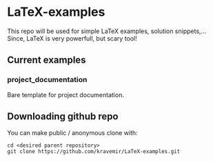 # LaTeX-examples
This repo will be used for simple LaTeX examples, solution snippets,... Since, LaTeX is very powerfull, but scary tool!

## Current examples

### project_documentation
Bare template for project documentation.


## Downloading github repo
You can make public / anonymous clone with:
```
cd <desired parent repository>
git clone https://github.com/kravemir/LaTeX-examples.git
```
